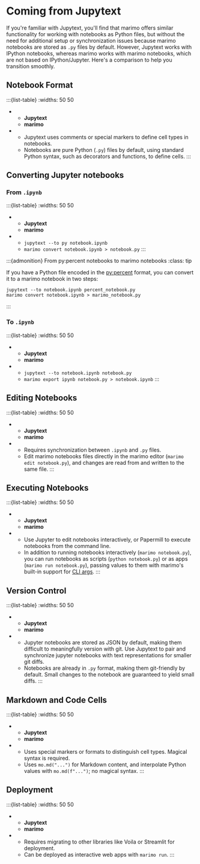 # Coming from Jupytext

If you're familiar with Jupytext, you'll find that marimo offers similar
functionality for working with notebooks as Python files, but without the need
for additional setup or synchronization issues because marimo notebooks
are stored as `.py` files by default. However, Jupytext works with IPython
notebooks, whereas marimo works with marimo notebooks, which are not based
on IPython/Jupyter. Here's a comparison to help you transition smoothly.

## Notebook Format

:::{list-table}
:widths: 50 50

* - **Jupytext**
  * **marimo**
* - Jupytext uses comments or special markers to define cell types in notebooks.
  * Notebooks are pure Python (`.py`) files by default, using
      standard Python syntax, such as decorators and functions, to define cells.
:::

## Converting Jupyter notebooks

### From `.ipynb`

:::{list-table}
:widths: 50 50

* - **Jupytext**
  * **marimo**
* - `jupytext --to py notebook.ipynb`
  * `marimo convert notebook.ipynb > notebook.py`
:::

:::{admonition} From py:percent notebooks to marimo notebooks
:class: tip

If you have a Python file encoded in the [py:percent](https://jupytext.readthedocs.io/en/latest/#text-notebooks)
format, you can convert it to a marimo notebook in two steps:

```
jupytext --to notebook.ipynb percent_notebook.py
marimo convert notebook.ipynb > marimo_notebook.py
```

:::

### To `.ipynb`

:::{list-table}
:widths: 50 50

* - **Jupytext**
  * **marimo**
* - `jupytext --to notebook.ipynb notebook.py`
  * `marimo export ipynb notebook.py > notebook.ipynb`
:::

## Editing Notebooks

:::{list-table}
:widths: 50 50

* - **Jupytext**
  * **marimo**
* - Requires synchronization between `.ipynb` and `.py` files.
  * Edit marimo notebooks files directly in the marimo editor (`marimo edit
      notebook.py`), and changes are read from and written to the same file.
:::

## Executing Notebooks

:::{list-table}
:widths: 50 50

* - **Jupytext**
  * **marimo**
* - Use Jupyter to edit notebooks interactively, or Papermill to execute notebooks
      from the command line.
  * In addition to running notebooks interactively (`marimo
      notebook.py`), you can run notebooks as scripts (`python notebook.py`) or as apps
      (`marimo run notebook.py`), passing values to them with marimo's built-in support
      for [CLI args](/api/cli_args.md).
:::

## Version Control

:::{list-table}
:widths: 50 50

* - **Jupytext**
  * **marimo**
* - Jupyter notebooks are stored as JSON by default, making them difficult to
      meaningfully version with git. Use Jupytext to pair and synchronize
      jupyter notebooks with text representations for smaller git diffs.
  * Notebooks are already in `.py` format, making them git-friendly
       by default. Small changes to the notebook are guaranteed to yield small
       diffs.
:::

## Markdown and Code Cells

:::{list-table}
:widths: 50 50

* - **Jupytext**
  * **marimo**
* - Uses special markers or formats to distinguish cell types. Magical syntax is required.
  * Uses `mo.md("...")` for Markdown content, and interpolate Python values with `mo.md(f"...")`; no magical syntax.
:::

## Deployment

:::{list-table}
:widths: 50 50

* - **Jupytext**
  * **marimo**
* - Requires migrating to other libraries like Voila or Streamlit for deployment.
  * Can be deployed as interactive web apps with `marimo run`.
:::
